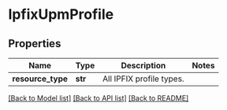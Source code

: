 # IpfixUpmProfile

## Properties
Name | Type | Description | Notes
------------ | ------------- | ------------- | -------------
**resource_type** | **str** | All IPFIX profile types. | 

[[Back to Model list]](../README.md#documentation-for-models) [[Back to API list]](../README.md#documentation-for-api-endpoints) [[Back to README]](../README.md)

